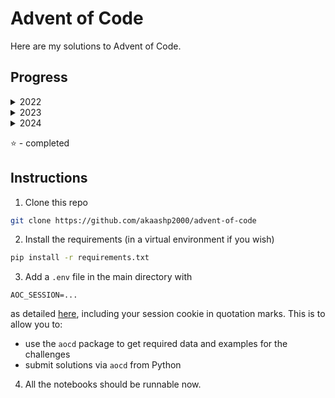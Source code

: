# Advent of Code
Here are my solutions to Advent of Code.

## Progress

<details>

<summary>2022</summary>

|Day   |Part 1   |Part 2   |
|---|---|---|
|[1](https://adventofcode.com/2022/day/1)   |:star:   |:star:   |
|[2](https://adventofcode.com/2022/day/2)   |:star:   |:star:   |
|[3](https://adventofcode.com/2022/day/3)   |:star:   |:star:   |
|[4](https://adventofcode.com/2022/day/4)   |:star:   |:star:   |
|[5](https://adventofcode.com/2022/day/5)   |:star:   |:star:   |
|[6](https://adventofcode.com/2022/day/6)   |:star:   |:star:   |
|[7](https://adventofcode.com/2022/day/7)   |:star:   |:star:   |
|[8](https://adventofcode.com/2022/day/8)   |:star:   |:star:   |
|[9](https://adventofcode.com/2022/day/9)   |:star:   |:star:   |
|[10](https://adventofcode.com/2022/day/10)   |:star:   |:star:   |
|[11](https://adventofcode.com/2022/day/11)   |:star:   |:star:   |
|[12](https://adventofcode.com/2022/day/12)   |:star:   |:star:   |
|[13](https://adventofcode.com/2022/day/13)   |:star:   |:star:   |
|[14](https://adventofcode.com/2022/day/14)   |:star:   |:star:   |
|[15](https://adventofcode.com/2022/day/15)   |:star:   |   |
|[16](https://adventofcode.com/2022/day/16)   |   |   |
|[17](https://adventofcode.com/2022/day/17)   |   |   |
|[18](https://adventofcode.com/2022/day/18)   |:star:   |   |
|[19](https://adventofcode.com/2022/day/19)   |   |   |
|[20](https://adventofcode.com/2022/day/20)   |   |   |
|[21](https://adventofcode.com/2022/day/21)   |:star:   |:star:   |
|[22](https://adventofcode.com/2022/day/22)   |   |   |
|[23](https://adventofcode.com/2022/day/23)   |   |   |
|[24](https://adventofcode.com/2022/day/24)   |   |   |
|[25](https://adventofcode.com/2022/day/25)   |   |   |

</details>

<details>

<summary>2023</summary>

|Day   |Part 1   |Part 2   |
|---|---|---|
|[1](https://adventofcode.com/2023/day/1)   |:star:   |:star:   |
|[2](https://adventofcode.com/2023/day/2)   |:star:   |:star:   |
|[3](https://adventofcode.com/2023/day/3)   |:star:   |:star:   |
|[4](https://adventofcode.com/2023/day/4)   |:star:   |:star:   |
|[5](https://adventofcode.com/2023/day/5)   |:star:   |:star:   |
|[6](https://adventofcode.com/2023/day/6)   |:star:   |:star:   |
|[7](https://adventofcode.com/2023/day/7)   |:star:   |:star:   |
|[8](https://adventofcode.com/2023/day/8)   |:star:   |  |
|[9](https://adventofcode.com/2023/day/9)   |:star:   |:star:   |
|[10](https://adventofcode.com/2023/day/10)   |:star:   |   |
|[11](https://adventofcode.com/2023/day/11)   |:star:   |:star:   |
|[12](https://adventofcode.com/2023/day/12)   |   |   |
|[13](https://adventofcode.com/2023/day/13)   |   |   |
|[14](https://adventofcode.com/2023/day/14)   |   |   |
|[15](https://adventofcode.com/2023/day/15)   |   |   |
|[16](https://adventofcode.com/2023/day/16)   |   |   |
|[17](https://adventofcode.com/2023/day/17)   |   |   |
|[18](https://adventofcode.com/2023/day/18)   |   |   |
|[19](https://adventofcode.com/2023/day/19)   |   |   |
|[20](https://adventofcode.com/2023/day/20)   |   |   |
|[21](https://adventofcode.com/2023/day/21)   |   |   |
|[22](https://adventofcode.com/2023/day/22)   |   |   |
|[23](https://adventofcode.com/2023/day/23)   |   |   |
|[24](https://adventofcode.com/2023/day/24)   |   |   |
|[25](https://adventofcode.com/2023/day/25)   |   |   |


</details>

<details>

<summary>2024</summary>

|Day   |Part 1   |Part 2   |
|---|---|---|
|[1](https://adventofcode.com/2024/day/1)   |:star:   |:star:   |
|[2](https://adventofcode.com/2024/day/2)   |:star:   |:star:   |
|[3](https://adventofcode.com/2024/day/3)   |:star:   |:star:   |
|[4](https://adventofcode.com/2024/day/4)   |:star:   |:star:   |
|[5](https://adventofcode.com/2024/day/5)   |:star:   |:star:   |
|[6](https://adventofcode.com/2024/day/6)   |   |   |
|[7](https://adventofcode.com/2024/day/7)   |   |   |
|[8](https://adventofcode.com/2024/day/8)   |   |  |
|[9](https://adventofcode.com/2024/day/9)   |   |   |
|[10](https://adventofcode.com/2024/day/10)   |   |   |
|[11](https://adventofcode.com/2024/day/11)   |   |   |
|[12](https://adventofcode.com/2024/day/12)   |   |   |
|[13](https://adventofcode.com/2024/day/13)   |   |   |
|[14](https://adventofcode.com/2024/day/14)   |   |   |
|[15](https://adventofcode.com/2024/day/15)   |   |   |
|[16](https://adventofcode.com/2024/day/16)   |   |   |
|[17](https://adventofcode.com/2024/day/17)   |   |   |
|[18](https://adventofcode.com/2024/day/18)   |   |   |
|[19](https://adventofcode.com/2024/day/19)   |   |   |
|[20](https://adventofcode.com/2024/day/20)   |   |   |
|[21](https://adventofcode.com/2024/day/21)   |   |   |
|[22](https://adventofcode.com/2024/day/22)   |   |   |
|[23](https://adventofcode.com/2024/day/23)   |   |   |
|[24](https://adventofcode.com/2024/day/24)   |   |   |
|[25](https://adventofcode.com/2024/day/25)   |   |   |


</details>

:star: - completed

## Instructions

1. Clone this repo
```bash
git clone https://github.com/akaashp2000/advent-of-code
```
2. Install the requirements (in a virtual environment if you wish)
```bash
pip install -r requirements.txt
```
3. Add a `.env` file in the main directory with 

`AOC_SESSION=...`

as detailed [here](https://github.com/wimglenn/advent-of-code-wim/issues/1), including your session cookie in quotation marks.
This is to allow you to:
* use the `aocd` package to get required data and examples for the challenges
* submit solutions via `aocd` from Python

4. All the notebooks should be runnable now.
